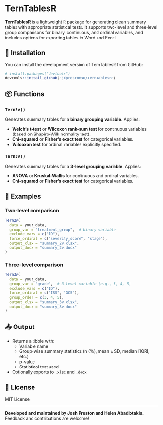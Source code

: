 # TernTablesR
**TernTablesR** is a lightweight R package for generating clean summary tables with appropriate statistical tests. It supports two-level and three-level group comparisons for binary, continuous, and ordinal variables, and includes options for exporting tables to Word and Excel.

## 🚀 Installation

You can install the development version of TernTablesR from GitHub:

```r
# install.packages("devtools")
devtools::install_github("jdpreston30/TernTablesR")
```

## 📦 Functions

### `Tern2v()`
Generates summary tables for a **binary grouping variable**. Applies:
- **Welch’s t-test** or **Wilcoxon rank-sum test** for continuous variables (based on Shapiro-Wilk normality test).
- **Chi-squared** or **Fisher’s exact test** for categorical variables.
- **Wilcoxon test** for ordinal variables explicitly specified.

### `Tern3v()`
Generates summary tables for a **3-level grouping variable**. Applies:
- **ANOVA** or **Kruskal-Wallis** for continuous and ordinal variables.
- **Chi-squared** or **Fisher’s exact test** for categorical variables.

## 📝 Examples

### Two-level comparison

```r
Tern2v(
  data = your_data,
  group_var = "treatment_group",  # binary variable
  exclude_vars = c("ID"),
  force_ordinal = c("severity_score", "stage"),
  output_xlsx = "summary_2v.xlsx",
  output_docx = "summary_2v.docx"
)
```

### Three-level comparison

```r
Tern3v(
  data = your_data,
  group_var = "grade",  # 3-level variable (e.g., 3, 4, 5)
  exclude_vars = c("ID"),
  force_ordinal = c("ISS", "GCS"),
  group_order = c(3, 4, 5),
  output_xlsx = "summary_3v.xlsx",
  output_docx = "summary_3v.docx"
)
```

## 📤 Output

- Returns a tibble with:
  - Variable name
  - Group-wise summary statistics (n (%), mean ± SD, median [IQR], etc.)
  - p-value
  - Statistical test used
- Optionally exports to `.xlsx` and `.docx`

## 📄 License

MIT License

---

**Developed and maintained by Josh Preston and Helen Abadiotakis.**  
Feedback and contributions are welcome!

